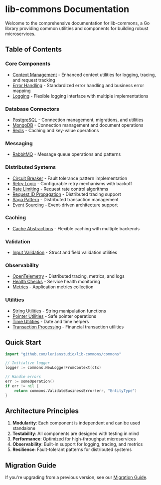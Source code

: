 # lib-commons Documentation

Welcome to the comprehensive documentation for lib-commons, a Go library providing common utilities and components for building robust microservices.

## Table of Contents

### Core Components
- [Context Management](./context-management.md) - Enhanced context utilities for logging, tracing, and request tracking
- [Error Handling](./error-handling.md) - Standardized error handling and business error mapping
- [Logging](./logging.md) - Flexible logging interface with multiple implementations

### Database Connectors
- [PostgreSQL](./database/postgres.md) - Connection management, migrations, and utilities
- [MongoDB](./database/mongodb.md) - Connection management and document operations
- [Redis](./database/redis.md) - Caching and key-value operations

### Messaging
- [RabbitMQ](./messaging/rabbitmq.md) - Message queue operations and patterns

### Distributed Systems
- [Circuit Breaker](./distributed/circuit-breaker.md) - Fault tolerance pattern implementation
- [Retry Logic](./distributed/retry.md) - Configurable retry mechanisms with backoff
- [Rate Limiting](./distributed/rate-limiting.md) - Request rate control algorithms
- [Request ID Propagation](./distributed/request-id.md) - Distributed tracing support
- [Saga Pattern](./distributed/saga.md) - Distributed transaction management
- [Event Sourcing](./event-sourcing.md) - Event-driven architecture support

### Caching
- [Cache Abstractions](./caching.md) - Flexible caching with multiple backends

### Validation
- [Input Validation](./validation.md) - Struct and field validation utilities

### Observability
- [OpenTelemetry](./observability/opentelemetry.md) - Distributed tracing, metrics, and logs
- [Health Checks](./observability/health.md) - Service health monitoring
- [Metrics](./observability/metrics.md) - Application metrics collection

### Utilities
- [String Utilities](./utilities/strings.md) - String manipulation functions
- [Pointer Utilities](./utilities/pointers.md) - Safe pointer operations
- [Time Utilities](./utilities/time.md) - Date and time helpers
- [Transaction Processing](./utilities/transactions.md) - Financial transaction utilities

## Quick Start

```go
import "github.com/lerianstudio/lib-commons/commons"

// Initialize logger
logger := commons.NewLoggerFromContext(ctx)

// Handle errors
err := someOperation()
if err != nil {
    return commons.ValidateBusinessError(err, "EntityType")
}
```

## Architecture Principles

1. **Modularity**: Each component is independent and can be used standalone
2. **Testability**: All components are designed with testing in mind
3. **Performance**: Optimized for high-throughput microservices
4. **Observability**: Built-in support for logging, tracing, and metrics
5. **Resilience**: Fault-tolerant patterns for distributed systems

## Migration Guide

If you're upgrading from a previous version, see our [Migration Guide](./migration-guide.md).